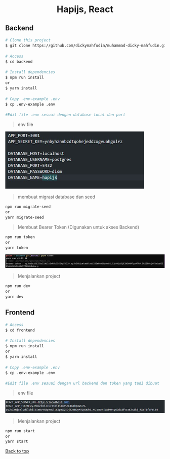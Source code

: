 <h1 align="center">Hapijs, React</h1>

## Backend

```bash
# Clone this project
$ git clone https://github.com/dickymahfudin/muhammad-dicky-mahfudin.git

# Access
$ cd backend

# Install dependencies
$ npm run install
or
$ yarn install

# Copy .env-example .env
$ cp .env-example .env

#Edit file .env sesuai dengan database local dan port
```

> env file

![alt text](https://github.com/dickymahfudin/muhammad-dicky-mahfudin/blob/master/github/fileenv.jpg?raw=true)

> membuat migrasi database dan seed

```bash
npm run migrate-seed
or
yarn migrate-seed
```

> Membuat Bearer Token (Digunakan untuk akses Backend)

```bash
npm run token
or
yarn token
```

![alt text](https://github.com/dickymahfudin/muhammad-dicky-mahfudin/blob/master/github/generatetoken.jpg?raw=true)

> Menjalankan project

```bash
npm run dev
or
yarn dev
```

## Frontend

```bash
# Access
$ cd frontend

# Install dependencies
$ npm run install
or
$ yarn install

# Copy .env-example .env
$ cp .env-example .env

#Edit file .env sesuai dengan url backend dan token yang tadi dibuat
```

> env file

![alt text](https://github.com/dickymahfudin/muhammad-dicky-mahfudin/blob/master/github/fileenvfe.jpg?raw=true)

> Menjalankan project

```bash
npm run start
or
yarn start
```

<a href="#top">Back to top</a>
